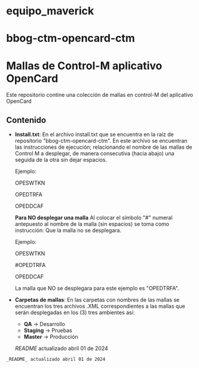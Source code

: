 # equipo_maverick
# bbog-ctm-opencard-ctm

# Mallas de Control-M aplicativo OpenCard

Este repositorio contine una colección de mallas en control-M del aplicativo OpenCard

## Contenido

- **Install.txt**: En el archivo install.txt que se encuentra en la raíz de repositorio "bbog-ctm-opencard-ctm". En este archivo se encuentran las instrucciones de ejecución; relacionando el nombre de las mallas de Control M a desplegar, de manera consecutiva (hacia abajo) una seguida de la otra sin dejar espacios.

  Ejemplo:

  OPESWTKN

  OPEDTRFA

  OPEDDCAF

  
  **Para NO desplegar una malla** Al colocar el símbolo "#" numeral antepuesto al nombre de la malla (sin espacios) se toma como instrucción: Que la malla no se desplegara.

  Ejemplo:
  
  OPESWTKN

  #OPEDTRFA

  OPEDDCAF

  La malla que NO se desplegara para este ejemplo es "OPEDTRFA".

- **Carpetas de mallas**: En las carpetas con nombres de las mallas se encuentran los tres archivos .XML correspondientes a las mallas que serán
   desplegadas en los (3) tres ambientes así:
  + **QA** -> Desarrollo
  + **Staging** -> Pruebas
  + **Master** -> Producción
  
  *README* actualizado abril 01 de 2024

~~~ 
_README_ actualizado abril 01 de 2024
~~~ 
